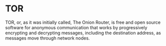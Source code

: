 # TOR

TOR, or, as it was initially called, The Onion Router, is free and open source software for anonymous communication that works by progressively encrypting and decrypting messages, including the destination address, as messages move through network nodes. 